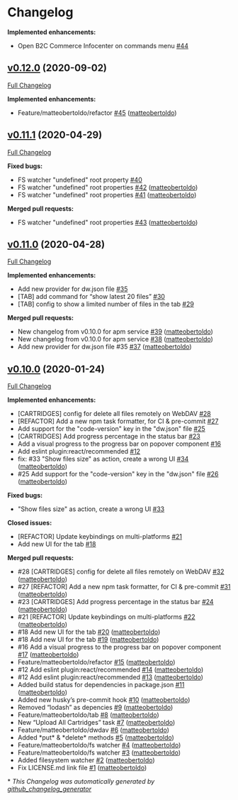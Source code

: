 # Changelog

**Implemented enhancements:**

- Open B2C Commerce Infocenter on commands menu [\#44](https://github.com/matteobertoldo/atomforce/issues/44)

## [v0.12.0](https://github.com/matteobertoldo/atomforce/tree/v0.12.0) (2020-09-02)

[Full Changelog](https://github.com/matteobertoldo/atomforce/compare/v0.11.1...v0.12.0)

**Implemented enhancements:**

- Feature/matteobertoldo/refactor [\#45](https://github.com/matteobertoldo/atomforce/pull/45) ([matteobertoldo](https://github.com/matteobertoldo))

## [v0.11.1](https://github.com/matteobertoldo/atomforce/tree/v0.11.1) (2020-04-29)

[Full Changelog](https://github.com/matteobertoldo/atomforce/compare/v0.11.0...v0.11.1)

**Fixed bugs:**

- FS watcher "undefined" root property [\#40](https://github.com/matteobertoldo/atomforce/issues/40)
- FS watcher "undefined" root properties [\#42](https://github.com/matteobertoldo/atomforce/pull/42) ([matteobertoldo](https://github.com/matteobertoldo))
- FS watcher "undefined" root properties [\#41](https://github.com/matteobertoldo/atomforce/pull/41) ([matteobertoldo](https://github.com/matteobertoldo))

**Merged pull requests:**

- FS watcher "undefined" root properties [\#43](https://github.com/matteobertoldo/atomforce/pull/43) ([matteobertoldo](https://github.com/matteobertoldo))

## [v0.11.0](https://github.com/matteobertoldo/atomforce/tree/v0.11.0) (2020-04-28)

[Full Changelog](https://github.com/matteobertoldo/atomforce/compare/v0.10.0...v0.11.0)

**Implemented enhancements:**

- Add new provider for dw.json file [\#35](https://github.com/matteobertoldo/atomforce/issues/35)
- \[TAB\] add command for “show latest 20 files” [\#30](https://github.com/matteobertoldo/atomforce/issues/30)
- \[TAB\] config to show a limited number of files in the tab [\#29](https://github.com/matteobertoldo/atomforce/issues/29)

**Merged pull requests:**

- New changelog from v0.10.0 for apm service [\#39](https://github.com/matteobertoldo/atomforce/pull/39) ([matteobertoldo](https://github.com/matteobertoldo))
- New changelog from v0.10.0 for apm service [\#38](https://github.com/matteobertoldo/atomforce/pull/38) ([matteobertoldo](https://github.com/matteobertoldo))
- Add new provider for dw.json file \#35 [\#37](https://github.com/matteobertoldo/atomforce/pull/37) ([matteobertoldo](https://github.com/matteobertoldo))

## [v0.10.0](https://github.com/matteobertoldo/atomforce/tree/v0.10.0) (2020-01-24)

[Full Changelog](https://github.com/matteobertoldo/atomforce/compare/89bfd51d2c358f663a180a7480e386db2c926d08...v0.10.0)

**Implemented enhancements:**

- \[CARTRIDGES\] config for delete all files remotely on WebDAV [\#28](https://github.com/matteobertoldo/atomforce/issues/28)
- \[REFACTOR\] Add a new npm task formatter, for CI & pre-commit [\#27](https://github.com/matteobertoldo/atomforce/issues/27)
- Add support for the "code-version" key in the "dw.json" file [\#25](https://github.com/matteobertoldo/atomforce/issues/25)
- \[CARTRIDGES\] Add progress percentage in the status bar [\#23](https://github.com/matteobertoldo/atomforce/issues/23)
- Add a visual progress to the progress bar on popover component [\#16](https://github.com/matteobertoldo/atomforce/issues/16)
- Add eslint plugin:react/recommended  [\#12](https://github.com/matteobertoldo/atomforce/issues/12)
- fix: \#33 "Show files size" as action, create a wrong UI [\#34](https://github.com/matteobertoldo/atomforce/pull/34) ([matteobertoldo](https://github.com/matteobertoldo))
- \#25 Add support for the "code-version" key in the "dw.json" file [\#26](https://github.com/matteobertoldo/atomforce/pull/26) ([matteobertoldo](https://github.com/matteobertoldo))

**Fixed bugs:**

- "Show files size" as action, create a wrong UI [\#33](https://github.com/matteobertoldo/atomforce/issues/33)

**Closed issues:**

- \[REFACTOR\] Update keybindings on multi-platforms [\#21](https://github.com/matteobertoldo/atomforce/issues/21)
- Add new UI for the tab [\#18](https://github.com/matteobertoldo/atomforce/issues/18)

**Merged pull requests:**

- \#28 \[CARTRIDGES\] config for delete all files remotely on WebDAV [\#32](https://github.com/matteobertoldo/atomforce/pull/32) ([matteobertoldo](https://github.com/matteobertoldo))
- \#27 \[REFACTOR\] Add a new npm task formatter, for CI & pre-commit [\#31](https://github.com/matteobertoldo/atomforce/pull/31) ([matteobertoldo](https://github.com/matteobertoldo))
- \#23 \[CARTRIDGES\] Add progress percentage in the status bar [\#24](https://github.com/matteobertoldo/atomforce/pull/24) ([matteobertoldo](https://github.com/matteobertoldo))
- \#21 \[REFACTOR\] Update keybindings on multi-platforms [\#22](https://github.com/matteobertoldo/atomforce/pull/22) ([matteobertoldo](https://github.com/matteobertoldo))
- \#18 Add new UI for the tab [\#20](https://github.com/matteobertoldo/atomforce/pull/20) ([matteobertoldo](https://github.com/matteobertoldo))
- \#18 Add new UI for the tab [\#19](https://github.com/matteobertoldo/atomforce/pull/19) ([matteobertoldo](https://github.com/matteobertoldo))
- \#16 Add a visual progress to the progress bar on popover component [\#17](https://github.com/matteobertoldo/atomforce/pull/17) ([matteobertoldo](https://github.com/matteobertoldo))
- Feature/matteobertoldo/refactor [\#15](https://github.com/matteobertoldo/atomforce/pull/15) ([matteobertoldo](https://github.com/matteobertoldo))
- \#12 Add eslint plugin:react/recommended [\#14](https://github.com/matteobertoldo/atomforce/pull/14) ([matteobertoldo](https://github.com/matteobertoldo))
- \#12 Add eslint plugin:react/recommended [\#13](https://github.com/matteobertoldo/atomforce/pull/13) ([matteobertoldo](https://github.com/matteobertoldo))
-  Added build status for dependencies in package.json [\#11](https://github.com/matteobertoldo/atomforce/pull/11) ([matteobertoldo](https://github.com/matteobertoldo))
- Added new husky’s pre-commit hook [\#10](https://github.com/matteobertoldo/atomforce/pull/10) ([matteobertoldo](https://github.com/matteobertoldo))
- Removed “lodash” as depencies [\#9](https://github.com/matteobertoldo/atomforce/pull/9) ([matteobertoldo](https://github.com/matteobertoldo))
- Feature/matteobertoldo/tab [\#8](https://github.com/matteobertoldo/atomforce/pull/8) ([matteobertoldo](https://github.com/matteobertoldo))
- New “Upload All Cartridges” task [\#7](https://github.com/matteobertoldo/atomforce/pull/7) ([matteobertoldo](https://github.com/matteobertoldo))
- Feature/matteobertoldo/dwdav [\#6](https://github.com/matteobertoldo/atomforce/pull/6) ([matteobertoldo](https://github.com/matteobertoldo))
- Added \*put\* & \*delete\* methods [\#5](https://github.com/matteobertoldo/atomforce/pull/5) ([matteobertoldo](https://github.com/matteobertoldo))
- Feature/matteobertoldo/fs watcher [\#4](https://github.com/matteobertoldo/atomforce/pull/4) ([matteobertoldo](https://github.com/matteobertoldo))
- Feature/matteobertoldo/fs watcher [\#3](https://github.com/matteobertoldo/atomforce/pull/3) ([matteobertoldo](https://github.com/matteobertoldo))
- Added filesystem watcher [\#2](https://github.com/matteobertoldo/atomforce/pull/2) ([matteobertoldo](https://github.com/matteobertoldo))
- Fix LICENSE.md link file [\#1](https://github.com/matteobertoldo/atomforce/pull/1) ([matteobertoldo](https://github.com/matteobertoldo))



\* *This Changelog was automatically generated by [github_changelog_generator](https://github.com/github-changelog-generator/github-changelog-generator)*
